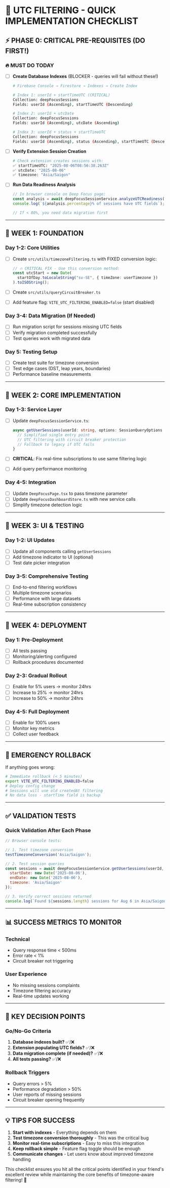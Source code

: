 # 🚀 **UTC FILTERING - QUICK IMPLEMENTATION CHECKLIST**

## ⚡ **PHASE 0: CRITICAL PRE-REQUISITES (DO FIRST!)**

### **🔥 MUST DO TODAY**
- [ ] **Create Database Indexes** (BLOCKER - queries will fail without these!)
  ```bash
  # Firebase Console → Firestore → Indexes → Create Index
  
  # Index 1: userId + startTimeUTC (CRITICAL)
  Collection: deepFocusSessions
  Fields: userId (Ascending), startTimeUTC (Descending)
  
  # Index 2: userId + utcDate  
  Collection: deepFocusSessions
  Fields: userId (Ascending), utcDate (Ascending)
  
  # Index 3: userId + status + startTimeUTC
  Collection: deepFocusSessions
  Fields: userId (Ascending), status (Ascending), startTimeUTC (Descending)
  ```

- [ ] **Verify Extension Session Creation**
  ```bash
  # Check extension creates sessions with:
  ✅ startTimeUTC: "2025-08-06T08:56:38.263Z"
  ✅ utcDate: "2025-08-06" 
  ✅ timezone: "Asia/Saigon"
  ```

- [ ] **Run Data Readiness Analysis**
  ```typescript
  // In browser console on Deep Focus page:
  const analysis = await deepFocusSessionService.analyzeUTCReadiness(user.uid);
  console.log(`${analysis.percentage}% of sessions have UTC fields`);
  
  // If < 80%, you need data migration first
  ```

---

## 📅 **WEEK 1: FOUNDATION**

### **Day 1-2: Core Utilities**
- [ ] Create `src/utils/timezoneFiltering.ts` with FIXED conversion logic:
  ```typescript
  // 🔥 CRITICAL FIX - Use this conversion method:
  const utcStart = new Date(
    startOfDay.toLocaleString("sv-SE", { timeZone: userTimezone })
  ).toISOString();
  ```

- [ ] Create `src/utils/queryCircuitBreaker.ts`
- [ ] Add feature flag: `VITE_UTC_FILTERING_ENABLED=false` (start disabled)

### **Day 3-4: Data Migration (If Needed)**
- [ ] Run migration script for sessions missing UTC fields
- [ ] Verify migration completed successfully
- [ ] Test queries work with migrated data

### **Day 5: Testing Setup**
- [ ] Create test suite for timezone conversion
- [ ] Test edge cases (DST, leap years, boundaries)
- [ ] Performance baseline measurements

---

## 📅 **WEEK 2: CORE IMPLEMENTATION**

### **Day 1-3: Service Layer**
- [ ] Update `deepFocusSessionService.ts`:
  ```typescript
  async getUserSessions(userId: string, options: SessionQueryOptions = {}) {
    // Simplified single entry point
    // UTC filtering with circuit breaker protection
    // Fallback to legacy if UTC fails
  }
  ```

- [ ] **CRITICAL**: Fix real-time subscriptions to use same filtering logic
- [ ] Add query performance monitoring

### **Day 4-5: Integration**
- [ ] Update `DeepFocusPage.tsx` to pass timezone parameter
- [ ] Update `deepFocusDashboardStore.ts` with new service calls
- [ ] Simplify timezone detection logic

---

## 📅 **WEEK 3: UI & TESTING**

### **Day 1-2: UI Updates**
- [ ] Update all components calling `getUserSessions`
- [ ] Add timezone indicator to UI (optional)
- [ ] Test date picker integration

### **Day 3-5: Comprehensive Testing**
- [ ] End-to-end filtering workflows
- [ ] Multiple timezone scenarios
- [ ] Performance with large datasets
- [ ] Real-time subscription consistency

---

## 📅 **WEEK 4: DEPLOYMENT**

### **Day 1: Pre-Deployment**
- [ ] All tests passing
- [ ] Monitoring/alerting configured
- [ ] Rollback procedures documented

### **Day 2-3: Gradual Rollout**
- [ ] Enable for 5% users → monitor 24hrs
- [ ] Increase to 25% → monitor 24hrs  
- [ ] Increase to 50% → monitor 24hrs

### **Day 4-5: Full Deployment**
- [ ] Enable for 100% users
- [ ] Monitor key metrics
- [ ] Collect user feedback

---

## 🚨 **EMERGENCY ROLLBACK**

If anything goes wrong:
```bash
# Immediate rollback (< 5 minutes)
export VITE_UTC_FILTERING_ENABLED=false
# Deploy config change
# Sessions will use old createdAt filtering
# No data loss - startTime field is backup
```

---

## ✅ **VALIDATION TESTS**

### **Quick Validation After Each Phase**
```javascript
// Browser console tests:

// 1. Test timezone conversion
testTimezoneConversion('Asia/Saigon');

// 2. Test session queries  
const sessions = await deepFocusSessionService.getUserSessions(userId, {
  startDate: new Date('2025-08-06'),
  endDate: new Date('2025-08-06'),
  timezone: 'Asia/Saigon'
});

// 3. Verify correct sessions returned
console.log(`Found ${sessions.length} sessions for Aug 6 in Asia/Saigon timezone`);
```

---

## 📊 **SUCCESS METRICS TO MONITOR**

### **Technical**
- Query response time < 500ms
- Error rate < 1%
- Circuit breaker not triggering

### **User Experience**  
- No missing sessions complaints
- Timezone filtering accuracy
- Real-time updates working

---

## 🎯 **KEY DECISION POINTS**

### **Go/No-Go Criteria**
1. **Database indexes built?** ✅/❌
2. **Extension populating UTC fields?** ✅/❌  
3. **Data migration complete (if needed)?** ✅/❌
4. **All tests passing?** ✅/❌

### **Rollback Triggers**
- Query errors > 5%
- Performance degradation > 50%
- User reports of missing sessions
- Circuit breaker opening frequently

---

## 💡 **TIPS FOR SUCCESS**

1. **Start with indexes** - Everything depends on them
2. **Test timezone conversion thoroughly** - This was the critical bug
3. **Monitor real-time subscriptions** - Easy to miss this integration
4. **Keep rollback simple** - Feature flag toggle should be enough
5. **Communicate changes** - Let users know about improved timezone handling

This checklist ensures you hit all the critical points identified in your friend's excellent review while maintaining the core benefits of timezone-aware filtering! 🚀